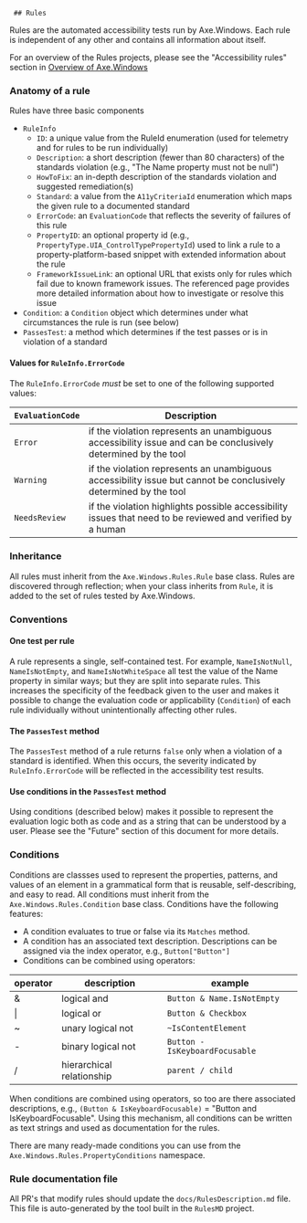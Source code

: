 <!-- Copyright (c) Microsoft Corporation. All rights reserved.
     Licensed under the MIT License. -->
     
     ## Rules

Rules are the automated accessibility tests run by Axe.Windows. Each rule is independent of any other and contains all information about itself.

For an overview of the Rules projects, please see the "Accessibility rules" section in [Overview of Axe.Windows](./Overview.md)

### Anatomy of a rule

Rules have three basic components

- `RuleInfo` 
   - `ID`: a unique value from the RuleId enumeration (used for telemetry and for rules to be run individually)
   - `Description`: a short description (fewer than 80 characters) of the standards violation (e.g., "The Name property must not be null")
   - `HowToFix`: an in-depth description of the standards violation and suggested remediation(s)
   - `Standard`: a value from the `A11yCriteriaId` enumeration which maps the given rule to a documented standard
   - `ErrorCode`: an `EvaluationCode` that reflects the severity of failures of this rule
   - `PropertyID`: an optional property id (e.g., `PropertyType.UIA_ControlTypePropertyId`) used to link a rule to a property-platform-based snippet with extended information about the rule
   - `FrameworkIssueLink`: an optional URL that exists only for rules which fail due to known framework issues. The referenced page provides more detailed information about how to investigate or resolve this issue
- `Condition`: a `Condition` object which determines under what circumstances the rule is run (see below)
- `PassesTest`: a method which determines if the test passes or is in violation of a standard

#### Values for `RuleInfo.ErrorCode`
The `RuleInfo.ErrorCode` _must_ be set to one of the following supported values:

`EvaluationCode` | Description
--- | ---
`Error` | if the violation represents an unambiguous accessibility issue and can be conclusively determined by the tool
`Warning` | if the violation represents an unambiguous accessibility issue but cannot be conclusively determined by the tool
`NeedsReview` | if the violation highlights possible accessibility issues that need to be reviewed and verified by a human

### Inheritance

All rules must inherit from the `Axe.Windows.Rules.Rule` base class. Rules are discovered through reflection; when your class inherits from `Rule`,  it is added to the set of rules tested by Axe.Windows. 

### Conventions

#### One test per rule

A rule represents a single, self-contained test. For example, `NameIsNotNull`, `NameIsNotEmpty`, and `NameIsNotWhiteSpace` all test the value of the Name property in similar ways; but they are split into separate rules. This increases the specificity of the feedback given to the user and makes it possible to change the evaluation code or applicability (`Condition`) of each rule individually without unintentionally affecting other rules.

#### The `PassesTest` method

The `PassesTest` method of a rule returns `false` only when a violation of a standard is identified. When this occurs, the severity indicated by `RuleInfo.ErrorCode` will be reflected in the accessibility test results.

#### Use conditions in the `PassesTest` method

Using conditions (described below) makes it possible to represent the evaluation logic both as code and as a string that can be understood by a user. Please see the "Future" section of this document for more details.

### Conditions

Conditions are classses used to represent the properties, patterns, and values of an element in a grammatical form that is reusable, self-describing, and easy to read. All conditions must inherit from the `Axe.Windows.Rules.Condition` base class. Conditions have the following features:

- A condition evaluates to true or false via its `Matches` method.
- A condition has an associated text description. Descriptions can be assigned via the index operator, e.g., `Button["Button"]` 
- Conditions can be combined using operators:

operator | description | example
--- | --- | ---
& | logical and | `Button & Name.IsNotEmpty`
&#124; | logical or | `Button & Checkbox`
~ | unary logical not | `~IsContentElement`
&#45; | binary logical not | `Button - IsKeyboardFocusable`
/ | hierarchical relationship | `parent / child`

When conditions are combined using operators, so too are there associated descriptions, e.g., `(Button & IsKeyboardFocusable)` = "Button and IsKeyboardFocusable". Using this mechanism, all conditions can be written as text strings and used as documentation for the rules.

There are many ready-made conditions you can use from the `Axe.Windows.Rules.PropertyConditions` namespace.

### Rule documentation file
All PR's that modify rules should update the `docs/RulesDescription.md` file. This file is auto-generated by the tool built in the `RulesMD` project.